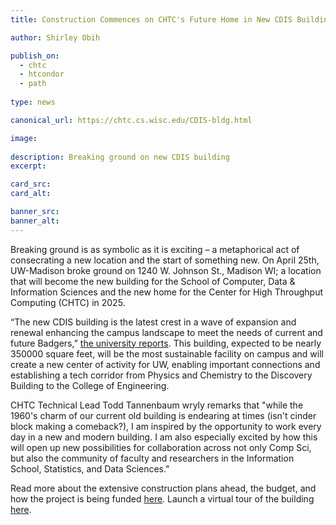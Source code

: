 ```yaml
---
title: Construction Commences on CHTC's Future Home in New CDIS Building

author: Shirley Obih

publish_on:
  - chtc
  - htcondor
  - path
  
type: news 

canonical_url: https://chtc.cs.wisc.edu/CDIS-bldg.html

image: 
  
description: Breaking ground on new CDIS building
excerpt: 

card_src: 
card_alt: 

banner_src: 
banner_alt: 
---
```

  
Breaking ground is as symbolic as it is exciting – a metaphorical act of consecrating a new location and the start of something new. On April 25th, UW-Madison broke ground on 1240 W. Johnson St., Madison WI; a location that will become the new building for the School of Computer, Data & Information Sciences and the new home for the Center for High Throughput Computing (CHTC) in 2025.

“The new CDIS building is the latest crest in a wave of expansion and renewal enhancing the campus landscape to meet the needs of current and future Badgers,” [the university reports](https://news.wisc.edu/governor-chancellor-to-break-ground-on-new-home-for-uws-newest-school/).  This building, expected to be nearly 350000 square feet, will be the most sustainable facility on campus and will create a new center of activity for UW, enabling important connections and establishing a tech corridor from Physics and Chemistry to the Discovery Building to the College of Engineering. 

CHTC Technical Lead Todd Tannenbaum wryly remarks that  "while the 1960's charm of our current old building is endearing at times (isn't cinder block making a comeback?), I am inspired by the opportunity to work every day in a new and modern building. I am also especially excited by how this will open up new possibilities for collaboration across not only Comp Sci, but also the community of faculty and researchers in the Information School, Statistics, and Data Sciences."

Read more about the extensive construction plans ahead, the budget, and how the project is being funded [here](https://news.wisc.edu/governor-chancellor-to-break-ground-on-new-home-for-uws-newest-school/). Launch a virtual tour of the building [here](https://cdis.wisc.edu/building/tour/).
